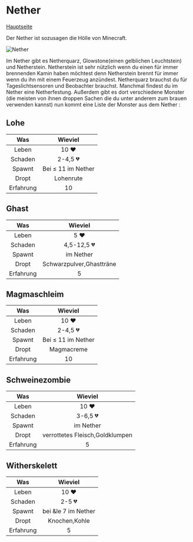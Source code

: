 # Nether

[Hauptseite](README.md)

Der Nether ist sozusagen die Hölle von Minecraft.

![Nether](https://gamepedia.cursecdn.com/minecraft_de_gamepedia/thumb/a/a3/Nether_Bild.png/450px-Nether_Bild.png?version=f740efd3f1e91412463bb4f4a06eb572)

Im Nether gibt es Netherquarz, Glowstone(einen gelblichen Leuchtstein) und Netherstein. Netherstein ist sehr nützlich wenn du einen für immer brennenden Kamin haben möchtest denn Netherstein brennt für immer wenn du ihn mit einem Feuerzeug anzündest. Netherquarz brauchst du für Tageslichtsensoren und Beobachter brauchst. Manchmal findest du im Nether eine Netherfestung. Außerdem gibt es dort verschiedene Monster (die meisten von ihnen droppen Sachen die du unter anderem zum brauen verwenden kannst) nun kommt eine Liste der Monster aus dem Nether :

## Lohe

| Was           | Wieviel       |
|:-------------:|:-------------:|
| Leben         | 10 ❤         |
| Schaden       | 2-4,5 💔      |
| Spawnt        | Bei &le; 11 im Nether   |
| Dropt         | Lohenrute     |
| Erfahrung     | 10            |

## Ghast

| Was           | Wieviel       |
|:-------------:|:-------------:|
| Leben         | 5 ❤          |
| Schaden       | 4,5-12,5 💔   |
| Spawnt        | im Nether     |
| Dropt         | Schwarzpulver,Ghastträne|
| Erfahrung     | 5             |

## Magmaschleim

| Was           | Wieviel       |
|:-------------:|:-------------:|
| Leben         | 10 ❤         |
| Schaden       | 2-4,5 💔      |
| Spawnt        | Bei &le; 11 im Nether|
| Dropt         | Magmacreme    |
| Erfahrung     | 10            |


## Schweinezombie

| Was           | Wieviel       |
|:-------------:|:-------------:|
| Leben         | 10 ❤         |
| Schaden       | 3-6,5 💔      |
| Spawnt        | im Nether     |
| Dropt         | verrottetes Fleisch,Goldklumpen|
| Erfahrung     | 5             |

## Witherskelett

| Was           | Wieviel       |
|:-------------:|:-------------:|
| Leben         | 10 ❤         |
| Schaden       | 2-5 💔        |
| Spawnt        | bei &le 7 im Nether|
| Dropt         | Knochen,Kohle |
| Erfahrung     | 5             |
